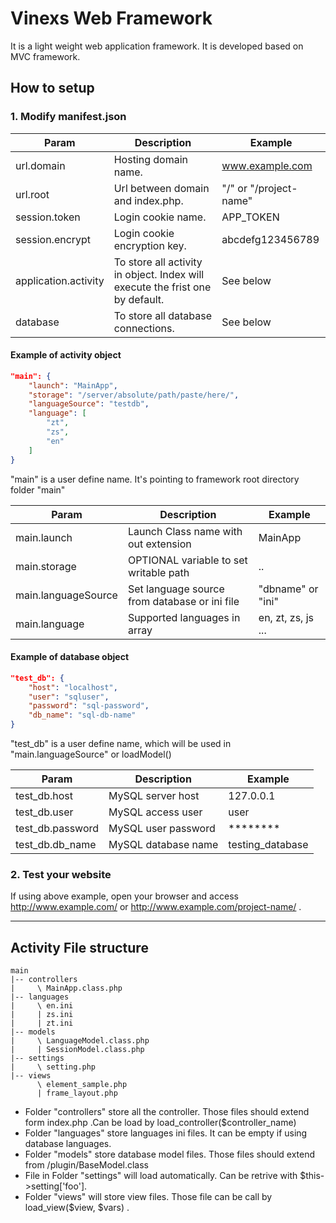# Vinexs Web Framework
It is a light weight web application framework. It is developed based on MVC framework.

## How to setup
### 1. Modify manifest.json
| Param | Description | Example |
| --- | --- | --- |
| url.domain | Hosting domain name. | www.example.com |
| url.root | Url between domain and index.php. | "/" or "/project-name" |
| session.token | Login cookie name. | APP_TOKEN |
| session.encrypt | Login cookie encryption key. | abcdefg123456789 |
| application.activity | To store all activity in object. Index will execute the frist one by default.| See below |
| database | To store all database connections. | See below |

#### Example of activity object
```json
"main": {
    "launch": "MainApp",
    "storage": "/server/absolute/path/paste/here/",
    "languageSource": "testdb",
    "language": [
        "zt",
        "zs",
        "en"
    ]
}
```
"main" is a user define name. It's pointing to framework root directory folder "main"

| Param | Description | Example |
| --- | --- | --- |
| main.launch | Launch Class name with out extension | MainApp |
| main.storage | OPTIONAL variable to set writable path | .. |
| main.languageSource | Set language source from database or ini file | "dbname" or "ini" | 
| main.language | Supported languages in array | en, zt, zs, js ... |

#### Example of database object
```json
"test_db": {
    "host": "localhost",
    "user": "sqluser",
    "password": "sql-password",
    "db_name": "sql-db-name"
}
```
"test_db" is a user define name, which will be used in "main.languageSource" or loadModel()

| Param | Description | Example |
| --- | --- | --- |
| test_db.host | MySQL server host | 127.0.0.1 |
| test_db.user | MySQL access user | user |
| test_db.password | MySQL user password | ******** |
| test_db.db_name | MySQL database name | testing_database |

### 2. Test your website
If using above example, open your browser and access http://www.example.com/ or http://www.example.com/project-name/ .

___
## Activity File structure
```
main
|-- controllers
|     \ MainApp.class.php
|-- languages
|     \ en.ini
|     | zs.ini
|     | zt.ini
|-- models
|     \ LanguageModel.class.php
|     | SessionModel.class.php
|-- settings
|     \ setting.php
|-- views
      \ element_sample.php
      | frame_layout.php
```
* Folder "controllers" store all the controller. Those files should extend form index.php .Can be load by load_controller($controller_name)
* Folder "languages" store languages ini files. It can be empty if using database languages.
* Folder "models" store database model files. Those files should extend from /plugin/BaseModel.class
* File in Folder "settings" will load automatically. Can be retrive with $this->setting['foo'].
* Folder "views" will store view files. Those file can be call by load_view($view, $vars) .


